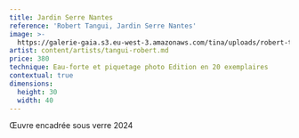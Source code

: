 ```yaml
---
title: Jardin Serre Nantes
reference: 'Robert Tangui, Jardin Serre Nantes'
image: >-
  https://galerie-gaia.s3.eu-west-3.amazonaws.com/tina/uploads/robert-tangui/tangui_robert_Serres_De_Nantes.jpg
artist: content/artists/tangui-robert.md
price: 380
technique: Eau-forte et piquetage photo Edition en 20 exemplaires
contextual: true
dimensions:
  height: 30
  width: 40
---
```


Œuvre encadrée sous verre 2024
